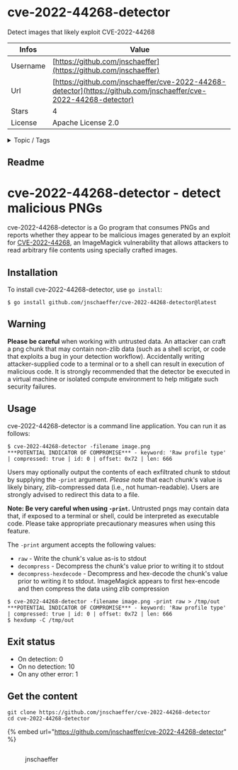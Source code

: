 # cve-2022-44268-detector

Detect images that likely exploit CVE-2022-44268

| Infos    | Value                                                              |
| -------- | -------------------------------------------------------------------|
| Username | [https://github.com/jnschaeffer](https://github.com/jnschaeffer) |
| Url      | [https://github.com/jnschaeffer/cve-2022-44268-detector](https://github.com/jnschaeffer/cve-2022-44268-detector)                                               |
| Stars    | 4                                                          |
| License  | Apache License 2.0                                                        |

<details>

<summary>Topic / Tags</summary>

* cve-2022-44268* imagemagick

</details>

## Readme

# cve-2022-44268-detector - detect malicious PNGs

cve-2022-44268-detector is a Go program that consumes PNGs and reports whether they appear to be malicious images generated by an exploit for [CVE-2022-44268][cve-2022-44268], an ImageMagick vulnerability that allows attackers to read arbitrary file contents using specially crafted images.

[cve-2022-44268]: https://www.metabaseq.com/imagemagick-zero-days/

## Installation

To install cve-2022-44268-detector, use `go install`:

```
$ go install github.com/jnschaeffer/cve-2022-44268-detector@latest
```

## Warning

**Please be careful** when working with untrusted data. An attacker can
craft a png chunk that may contain non-zlib data (such as a shell script,
or code that exploits a bug in your detection workflow). Accidentally
writing attacker-supplied code to a terminal or to a shell can result in
execution of malicious code. It is strongly recommended that the detector
be executed in a virtual machine or isolated compute environment to help
mitigate such security failures.

## Usage

cve-2022-44268-detector is a command line application. You can run it as follows:

```
$ cve-2022-44268-detector -filename image.png
***POTENTIAL INDICATOR OF COMPROMISE*** - keyword: 'Raw profile type' | compressed: true | id: 0 | offset: 0x72 | len: 666
```

Users may optionally output the contents of each exfiltrated chunk to stdout
by supplying the `-print` argument. *Please note* that each chunk's value is
likely binary, zlib-compressed data (i.e., not human-readable). Users are
strongly advised to redirect this data to a file.

**Note: Be very careful when using `-print`.** Untrusted pngs may contain data
that, if exposed to a terminal or shell, could be interpreted as executable
code. Please take appropriate precautionary measures when using this feature.

The `-print` argument accepts the following values:

- `raw` - Write the chunk's value as-is to stdout
- `decompress` - Decompress the chunk's value prior to writing it to stdout
- `decompress-hexdecode` - Decompress and hex-decode the chunk's value
  prior to writing it to stdout. ImageMagick appears to first hex-encode
  and then compress the data using zlib compression

```
$ cve-2022-44268-detector -filename image.png -print raw > /tmp/out
***POTENTIAL INDICATOR OF COMPROMISE*** - keyword: 'Raw profile type' | compressed: true | id: 0 | offset: 0x72 | len: 666
$ hexdump -C /tmp/out
```

## Exit status

- On detection: 0
- On no detection: 10
- On any other error: 1



## Get the content

```
git clone https://github.com/jnschaeffer/cve-2022-44268-detector
cd cve-2022-44268-detector
```

{% embed url="https://github.com/jnschaeffer/cve-2022-44268-detector" %}

<figure><img src="https://avatars.githubusercontent.com/u/1588395?v=4" alt=""><figcaption><p>jnschaeffer</p></figcaption></figure>

